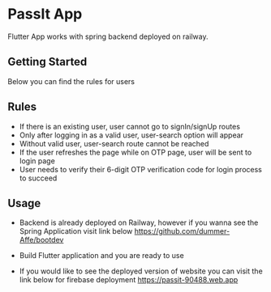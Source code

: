 # PassIt App

Flutter App works with spring backend deployed on railway.

## Getting Started

Below you can find the rules for users

## Rules

- If there is an existing user, user cannot go to signIn/signUp routes
- Only after logging in as a valid user, user-search option will appear
- Without valid user, user-search route cannot be reached
- If the user refreshes the page while on OTP page, user will be sent to login page
- User needs to verify their 6-digit OTP verification code for login process to succeed

## Usage

- Backend is already deployed on Railway, however if you wanna see the Spring Application visit link below
  https://github.com/dummer-Affe/bootdev
  
- Build Flutter application and you are ready to use
  
- If you would like to see the deployed version of website you can visit the link below for firebase deployment
  https://passit-90488.web.app 


